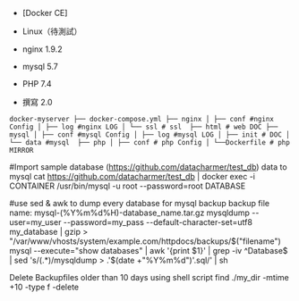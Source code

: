 
* [Docker CE]
* Linux（待測試）





* nginx 1.9.2
* mysql 5.7
* PHP 7.4
* 撰寫 2.0


``
docker-myserver
├── docker-compose.yml
├── nginx
│ ├── conf #nginx Config
│ ├── log #nginx LOG
│ └── ssl # ssl 
├── html # web DOC
├── mysql
│ ├── conf #mysql Config
│ ├── log #mysql LOG
│ ├── init # DOC
│ └── data #mysql 
├── php
│ ├── conf # php Config
│ └──Dockerfile # php MIRROR
``


#Import sample database (https://github.com/datacharmer/test_db) data to mysql
cat https://github.com/datacharmer/test_db | docker exec -i CONTAINER /usr/bin/mysql -u root --password=root DATABASE

#use sed & awk to dump every database for mysql backup backup file name: mysql-(%Y%m%d%H)-database_name.tar.gz
 mysqldump --user=my_user --password=my_pass --default-character-set=utf8 my_database | gzip > "/var/www/vhosts/system/example.com/httpdocs/backups/$("filename")
 mysql --execute="show databases" | awk '{print $1}' | grep -iv ^Database$ | sed 's/\(.*\)/mysqldump  > .'$(date +"%Y%m%d")'.sql/' | sh

Delete Backupfiles older than 10 days using shell script
find ./my_dir -mtime +10 -type f -delete